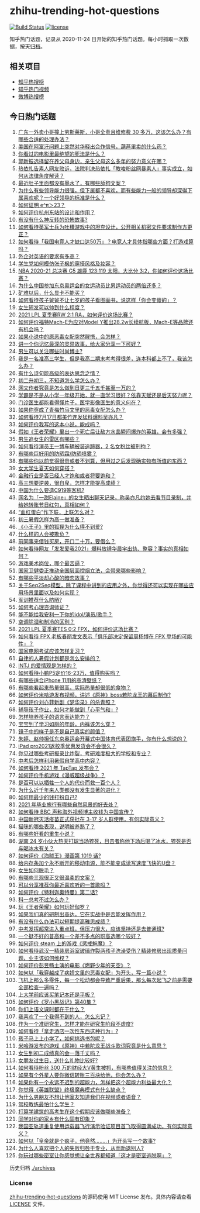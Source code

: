 # zhihu-trending-hot-questions

[![Build Status](https://github.com/justjavac/zhihu-trending-hot-questions/workflows/ci/badge.svg?branch=master)](https://github.com/justjavac/zhihu-trending-hot-questions/actions)
[![license](https://img.shields.io/github/license/justjavac/zhihu-trending-hot-questions)](https://github.com/justjavac/zhihu-trending-hot-questions/blob/master/LICENSE)

知乎热门话题，记录从 2020-11-24 日开始的知乎热门话题。每小时抓取一次数据，按天[归档](./archives)。

## 相关项目

- [知乎热搜榜](https://github.com/justjavac/zhihu-trending-top-search)
- [知乎热门视频](https://github.com/justjavac/zhihu-trending-hot-video)
- [微博热搜榜](https://github.com/justjavac/weibo-trending-hot-search)

## 今日热门话题

<!-- BEGIN -->
<!-- 最后更新时间 Sun Jul 18 2021 17:01:55 GMT+0800 (China Standard Time) -->

1. [广东一外卖小哥撞上劳斯莱斯，小哥全责且维修费 30
   多万，这该怎么办？有哪些合适的处理办法？](https://www.zhihu.com/question/472919775)
1. [美国在阿富汗问题上突然对华释出合作信号，葫芦里卖的什么药？](https://www.zhihu.com/question/472572970)
1. [你看过的电影里最绝望的死法是什么？](https://www.zhihu.com/question/26685253)
1. [郭新振选择留在养父母身边，亲生父母这么多年的努力意义在哪？](https://www.zhihu.com/question/472138910)
1. [热依扎告素人网友败诉，法院判决热依扎「教唆粉丝网暴素人」事实成立，如何从法律角度解读？](https://www.zhihu.com/question/472937891)
1. [最近肚子里面都没有墨水了，有哪些舔狗文案？](https://www.zhihu.com/question/442325192)
1. [为什么有些领导能力很强，但下属都不喜欢，而有些能力一般的领导却深得下属喜欢呢？一个好领导的标准是什么？](https://www.zhihu.com/question/470459462)
1. [如何证明 e^π＞23？](https://www.zhihu.com/question/465861734)
1. [如何评价杭州东站的设计和作用？](https://www.zhihu.com/question/21286488)
1. [有没有什么神反转的恐怖故事?](https://www.zhihu.com/question/357891855)
1. [如何看待英军士兵为吐槽游戏中的坦克设计，公开相关机密文件要求制作方更正？](https://www.zhihu.com/question/472908883)
1. [如何看待「我国电竞人才缺口达50万」？电竞人才具体指哪些方面？打游戏算吗？](https://www.zhihu.com/question/472710467)
1. [外企对英语的要求有多高？](https://www.zhihu.com/question/302390043)
1. [学生党如何模仿张子枫的穿搭风格及妆容？](https://www.zhihu.com/question/297388550)
1. [NBA 2020-21 总决赛 G5 雄鹿 123:119 太阳，大比分
   3:2，你如何评价这场比赛？](https://www.zhihu.com/question/472913434)
1. [为什么中国参加东京奥运会的女运动员比男运动员的两倍还多？](https://www.zhihu.com/question/472194478)
1. [矿难以后，什么显卡不能买？](https://www.zhihu.com/question/457188655)
1. [如何看待孩子爸爸不让七岁的孩子看图画书，说这样「你会变傻的」？](https://www.zhihu.com/question/471032824)
1. [女生短发可以帅到什么程度？](https://www.zhihu.com/question/46221254)
1. [2021 LPL 夏季赛RW 2:1 RA，如何评价这场比赛？](https://www.zhihu.com/question/472801056)
1. [如何评价福特Mach-E为应对Model
   Y推出28.2w长续航版，Mach-E等品牌还有机会吗？](https://www.zhihu.com/question/472815772)
1. [如果小说中的原恶毒女配突然醒悟，会怎样？](https://www.zhihu.com/question/445816578)
1. [讲一个你记忆最深的灵异故事，给大家分享一下可好？](https://www.zhihu.com/question/462666384)
1. [男生可以关注哪些时尚博主?](https://www.zhihu.com/question/30267174)
1. [我是一名准高三学生，但是我高二期末考考得很差，连本科都上不了，我该怎么办？](https://www.zhihu.com/question/472917558)
1. [有什么诗句能高级的表达思念之情？](https://www.zhihu.com/question/465434959)
1. [初二升初三，不知道怎么学怎么办？](https://www.zhihu.com/question/471858579)
1. [网文作者究竟是怎么做到日更三千五千甚至一万的？](https://www.zhihu.com/question/471269766)
1. [学霸是不是从小学一年级开始，就一直学习很好？依靠天赋还是后天努力呢？](https://www.zhihu.com/question/463736962)
1. [门诊医生都能看得懂片子，医学影像医生的意义何在？](https://www.zhihu.com/question/468765533)
1. [如果你穿成了青梅竹马文里的恶毒女配怎么办？](https://www.zhihu.com/question/397987454)
1. [如何看待7月17日都美竹连发猛料爆料吴亦凡？](https://www.zhihu.com/question/472743930)
1. [如何评价我写的这本小说，能成吗？](https://www.zhihu.com/question/472786466)
1. [假如《王者荣耀》里出一个死亡后让敌方水晶瞬间爆炸的英雄，会有多强？](https://www.zhihu.com/question/469036260)
1. [男生追女生的雷区有哪些？](https://www.zhihu.com/question/366375304)
1. [如何看待演员王一博车辆被装追踪器，2 名女粉丝被刑拘？](https://www.zhihu.com/question/472808340)
1. [有哪些巨好用的防晒霜/防晒喷雾？](https://www.zhihu.com/question/268591519)
1. [有哪些你以前觉得很贵或者不划算，但用过之后发现确实物有所值的东西？](https://www.zhihu.com/question/20785236)
1. [女大学生夏天如何穿搭？](https://www.zhihu.com/question/457293567)
1. [金融行业是否已经人才饱和或者将要饱和？](https://www.zhihu.com/question/267950320)
1. [高三想要逆袭，很自卑，怎样才能提高成绩？](https://www.zhihu.com/question/472875663)
1. [中国为什么要造C919等客机?](https://www.zhihu.com/question/384802353)
1. [网名为「一甜Elaine」的女生晒出聊天记录，称吴亦凡约她去看节目录制，并给她转账节日红包，真相如何？](https://www.zhihu.com/question/472725599)
1. [“血红蛋白”作下联，上联怎么对？](https://www.zhihu.com/question/471731418)
1. [初三暑假怎样为高一做准备？](https://www.zhihu.com/question/284199799)
1. [《小王子》里的狐狸为什么得不到爱?](https://www.zhihu.com/question/431240834)
1. [什么样的人会被欺负？](https://www.zhihu.com/question/460063819)
1. [前同事来借钱买房，开口二十万，要借么？](https://www.zhihu.com/question/471426283)
1. [如何看待网友「发发爱我2021」爆料放锤华晨宇出轨、整容？事实的真相如何？](https://www.zhihu.com/question/472603288)
1. [游戏美术岗位，哪个最苦逼？](https://www.zhihu.com/question/356482357)
1. [国家卫健委正推动全国层面控烟立法，会带来哪些影响？](https://www.zhihu.com/question/472532128)
1. [有哪些平淡却心酸的暗恋故事？](https://www.zhihu.com/question/303487786)
1. [关于Seq2Seq模型，除了课程中讲到的应用之外，你觉得还可以实现在哪些应用场景里面以及如何实现？](https://www.zhihu.com/question/472325766)
1. [军训推荐什么防晒?](https://www.zhihu.com/question/336876231)
1. [如何考心理咨询师证？](https://www.zhihu.com/question/34427121)
1. [能不能给我安利一下你的idol/演员/歌手？](https://www.zhihu.com/question/451642452)
1. [空调除湿和制冷的区别？](https://www.zhihu.com/question/30879409)
1. [2021 LPL 夏季赛TES 0:2 FPX，如何评价这场比赛？](https://www.zhihu.com/question/472842082)
1. [如何看待 FPX 老板春丽发文表示「俱乐部决定保留周杨博在 FPX
   登场的可能性」？](https://www.zhihu.com/question/472601397)
1. [国家电网考试应该怎样复习？](https://www.zhihu.com/question/53664442)
1. [自律的人暑假计划都是怎么安排的？](https://www.zhihu.com/question/472748290)
1. [INTJ 的爱情观是怎样的？](https://www.zhihu.com/question/25282644)
1. [如何看待小鹏P5定价16-23万，值得购买吗？](https://www.zhihu.com/question/472732035)
1. [有哪些适合iPhone 11用的高清壁纸？](https://www.zhihu.com/question/354194570)
1. [有哪些看起来热量很高，实际热量却很低的食物？](https://www.zhihu.com/question/359675190)
1. [如何评价米哈游发布视频，讲述《原神》boss若陀龙王的幕后制作?](https://www.zhihu.com/question/472619596)
1. [如何评价刘亦菲新剧《梦华录》的杀青照？](https://www.zhihu.com/question/470176416)
1. [辅导孩子作业，如何才能做到「心平气和」?](https://www.zhihu.com/question/461126046)
1. [怎样培养孩子的语言表达能力？](https://www.zhihu.com/question/360715709)
1. [宝宝到了学习如厕的年龄，内裤该怎么穿？](https://www.zhihu.com/question/469079593)
1. [镜子中的样子是不是自己真实的颜值？](https://www.zhihu.com/question/458577474)
1. [朱婷、赵帅担任东京奥运会开幕式中国体育代表团旗手，你有什么想说的？](https://www.zhihu.com/question/472876558)
1. [iPad pro2021返校季优惠发货会不会很久？](https://www.zhihu.com/question/468740569)
1. [你见过哪些考研报录比炸裂，考研难度极大的学校和专业？](https://www.zhihu.com/question/449575589)
1. [中考后怎样利用暑假自学高中内容？](https://www.zhihu.com/question/61514103)
1. [如何看待 2021 年 TapTap 发布会？](https://www.zhihu.com/question/472833150)
1. [如何评价手机游戏《漫威超级战争》？](https://www.zhihu.com/question/472389426)
1. [是否可以以牺牲一个人的代价而救一百个人？](https://www.zhihu.com/question/38756276)
1. [为什么近千年来人类都没有发生显著的进化？](https://www.zhihu.com/question/32004935)
1. [如何用最少的钱打扮自己?](https://www.zhihu.com/question/443604419)
1. [2021 年毕业旅行有哪些自然风景的好去处？](https://www.zhihu.com/question/466380056)
1. [如何看待 BBC 声称海外视频博主收钱为中国宣传？](https://www.zhihu.com/question/472575752)
1. [中国新冠灭活疫苗正式获批在 3-17 岁人群使用，有何实际意义？](https://www.zhihu.com/question/472628051)
1. [猫咪的哪些表现，说明被养熟了？](https://www.zhihu.com/question/436001372)
1. [有哪些好看的重生小说？](https://www.zhihu.com/question/314228140)
1. [湖南 24
   岁小伙大热天打球当场猝死，目击者称他下场后喝了冰水，猝死是否与喝冰水有关？](https://www.zhihu.com/question/472510464)
1. [如何评价《海贼王》漫画第 1019 话?](https://www.zhihu.com/question/472047505)
1. [给内存条加个永不断开的移动电源，能不能变成读写速度飞快的U盘？](https://www.zhihu.com/question/417862977)
1. [女生如何脱毛？](https://www.zhihu.com/question/27899764)
1. [有哪些三观很正又很温柔的文案？](https://www.zhihu.com/question/458254625)
1. [可以分享推荐你最近喜欢听的一首歌吗？](https://www.zhihu.com/question/471940303)
1. [如何评价《特利迦奥特曼》第二话?](https://www.zhihu.com/question/472705374)
1. [科一总考不过怎么办？](https://www.zhihu.com/question/452337875)
1. [玩《王者荣耀》如何玩好伽罗？](https://www.zhihu.com/question/296635043)
1. [如果我们真的研制出高达，它在实战中是否能发挥作用？](https://www.zhihu.com/question/34574310)
1. [有没有什么办法可以短期提高雅思成绩？](https://www.zhihu.com/question/428867238)
1. [中考发挥超常进入重点班，但压力很大，应该坚持还是去普通班?](https://www.zhihu.com/question/470984502)
1. [一个挺不好的普高和一个差不多点的职高选哪个较好？](https://www.zhihu.com/question/471327805)
1. [如何评价 steam 上的游戏《惩戒魅魔》？](https://www.zhihu.com/question/470834895)
1. [如何看待武汉一精装房浴室玻璃炸裂两孩子洗澡受伤？精装修房出现质量问题，业主该如何维权？](https://www.zhihu.com/question/472324813)
1. [如何评价彭昱畅主演的电影《燃野少年的天空》？](https://www.zhihu.com/question/472571861)
1. [如何以「我穿越成了病娇文里的恶毒女配」为开头，写一篇小说？](https://www.zhihu.com/question/463353580)
1. [飞机上那么多零件，每一个松动都会导致严重后果，那么每次起飞之前是需要全部检查一遍吗？](https://www.zhihu.com/question/463612668)
1. [上大学前应该买笔记本还是平板？](https://www.zhihu.com/question/464539314)
1. [如何评价《罗小黑战记》第40集？](https://www.zhihu.com/question/472736812)
1. [你们上语文课时都在干什么？](https://www.zhihu.com/question/360741477)
1. [我喜欢了一个我得不到的人，怎么忘记？](https://www.zhihu.com/question/471622071)
1. [作为一个准研究生，怎样才能在研究生阶段不虚度?](https://www.zhihu.com/question/326709421)
1. [如何看待「拿走酒店一次性东西这种行为」?](https://www.zhihu.com/question/465504404)
1. [孩子马上上小学了，如何挑选书包呢？](https://www.zhihu.com/question/463860330)
1. [米哈游发布的游戏《原神》中若陀龙王战斗歌词究竟是什么意思？](https://www.zhihu.com/question/472544913)
1. [女生到初二成绩真的会一落千丈吗？](https://www.zhihu.com/question/472660065)
1. [女朋友过生日，送什么礼物比较好?](https://www.zhihu.com/question/451397123)
1. [如何看待粉丝 300 万的财经大V黄生被抓，有哪些值得关注的信息？](https://www.zhihu.com/question/472548624)
1. [如果有个外星人要你微信转账三百块给他，你会怎么办？](https://www.zhihu.com/question/472127049)
1. [如果你有一个永远不迟到的超能力，怎样把这个超能力利益最大化？](https://www.zhihu.com/question/472290280)
1. [你觉得《英雄联盟》终极魔典模式有什么缺点？](https://www.zhihu.com/question/471787416)
1. [为什么男朋友不想让他室友知道我们在视频或者语音？](https://www.zhihu.com/question/465047050)
1. [驾校教练最怕什么学生？](https://www.zhihu.com/question/453063198)
1. [打算学建筑的高考生在这个假期应该做哪些准备？](https://www.zhihu.com/question/470998634)
1. [同学对你的家乡有什么固有印象？](https://www.zhihu.com/question/470885890)
1. [我国亚轨道重复使用运载器飞行演示验证项目首飞取得圆满成功，有何实际意义？](https://www.zhihu.com/question/472628158)
1. [如何以「皇帝就是个疯子，他竟然........」为开头写一个故事?](https://www.zhihu.com/question/428181470)
1. [为什么人喜欢把个人的失败归咎于专业，从而劝退别人?](https://www.zhihu.com/question/471410274)
1. [你玩过哪些密室让你感觉想让全世界都知道「这才是密室逃脱啊」？](https://www.zhihu.com/question/319279638)

<!-- END -->

历史归档 [./archives](./archives)

### License

[zhihu-trending-hot-questions](https://github.com/justjavac/zhihu-trending-hot-questions)
的源码使用 MIT License 发布。具体内容请查看 [LICENSE](./LICENSE) 文件。
